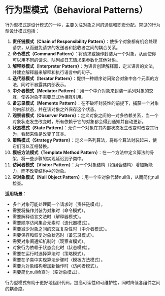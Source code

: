 # 行为型模式（Behavioral Patterns）

行为型模式是设计模式的一种，主要关注对象之间的通信和职责分配。常见的行为型设计模式包括：

1. **责任链模式（Chain of Responsibility Pattern）**：使多个对象都有机会处理请求，从而避免请求的发送者和接收者之间的耦合关系。
2. **命令模式（Command Pattern）**：将请求或操作封装为一个对象，从而使你可以用不同的请求、队列或日志请求来参数化其他对象。
3. **解释器模式（Interpreter Pattern）**：为语言创建解释器，定义语言的文法，并建立解释器来解释和执行语言中的句子。
4. **迭代器模式（Iterator Pattern）**：提供一种顺序访问聚合对象中各个元素的方法，同时不暴露其内部表示。
5. **中介者模式（Mediator Pattern）**：用一个中介对象来封装一系列对象的交互，使各对象不需要显式地相互引用。
6. **备忘录模式（Memento Pattern）**：在不破坏封装性的前提下，捕获一个对象的内部状态，并在该对象之外保存这个状态。
7. **观察者模式（Observer Pattern）**：定义对象之间的一对多依赖关系，当一个对象状态发生改变时，所有依赖于它的对象都会得到通知并自动更新。
8. **状态模式（State Pattern）**：允许一个对象在其内部状态发生改变时改变其行为，看起来像是改变了其类。
9. **策略模式（Strategy Pattern）**：定义一系列算法，将每个算法封装起来，使它们可以互相替换。
10. **模板方法模式（Template Method Pattern）**：在一个方法中定义算法的骨架，将一些步骤的实现延迟到子类中。
11. **访问者模式（Visitor Pattern）**：为一个对象结构（如组合结构）增加新能力，而不改变结构中的对象。
12. **空对象模式（Null Object Pattern）**：用一个空对象代替null值，从而简化null检查。

**适用场景**：

- 多个对象可能处理同一个请求时（责任链模式）。
- 需要将操作封装为对象时（命令模式）。
- 需要解释语言文法时（解释器模式）。
- 需要顺序访问集合元素时（迭代器模式）。
- 需要减少对象之间的交互复杂性时（中介者模式）。
- 需要保存和恢复对象状态时（备忘录模式）。
- 需要对象间通知机制时（观察者模式）。
- 对象行为依赖于状态变化时（状态模式）。
- 需要在运行时选择算法时（策略模式）。
- 需要在子类中实现算法步骤时（模板方法模式）。
- 需要为对象结构增加新操作时（访问者模式）。
- 需要简化null检查时（空对象模式）。

行为型模式有助于更好地组织代码，提高可读性和可维护性，同时降低各组件之间的耦合度。
